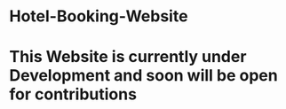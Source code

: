 # Hotel-Booking-Website

# This  Website is currently under Development and soon will be open for contributions